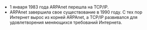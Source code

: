 - 1 января 1983 года ARPAnet перешла на TCP/IP.
- ARPAnet завершила свое существование в 1990 году. С тех пор Интернет вырос из корней ARPAnet, а TCP/IP развивался для удовлетворения меняющихся требований Интернета.